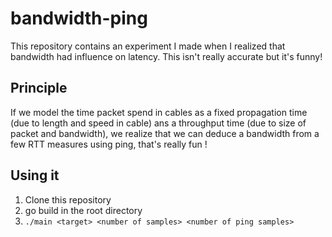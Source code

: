 # bandwidth-ping

This repository contains an experiment I made when I realized that bandwidth had influence on latency.
This isn't really accurate but it's funny!

## Principle

If we model the time packet spend in cables as a fixed propagation time (due to length and speed in cable) ans a throughput time (due to size of packet and bandwidth), we realize that we can deduce a bandwidth from a few RTT measures using ping, that's really fun !

## Using it

1. Clone this repository
2. go build in the root directory
3. ```./main <target> <number of samples> <number of ping samples>```
